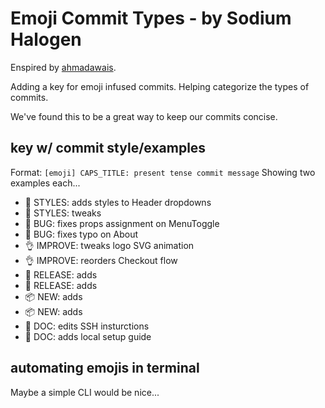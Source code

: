 # Emoji Commit Types - by Sodium Halogen

Enspired by [ahmadawais](https://github.com/ahmadawais/create-guten-block).

Adding a key for emoji infused commits. Helping categorize the types of commits.

We've found this to be a great way to keep our commits concise.

## key w/ commit style/examples

Format: `[emoji] CAPS_TITLE: present tense commit message`
Showing two examples each...

* 💅 STYLES: adds styles to Header dropdowns
* 💅 STYLES: tweaks
* 🐛 BUG: fixes props assignment on MenuToggle
* 🐛 BUG: fixes typo on About
* 👌 IMPROVE: tweaks logo SVG animation
* 👌 IMPROVE: reorders Checkout flow
* 🚀 RELEASE: adds
* 🚀 RELEASE: adds
* 📦 NEW: adds
* 📦 NEW: adds
* 📖 DOC: edits SSH insturctions
* 📖 DOC: adds local setup guide

## automating emojis in terminal

Maybe a simple CLI would be nice...
